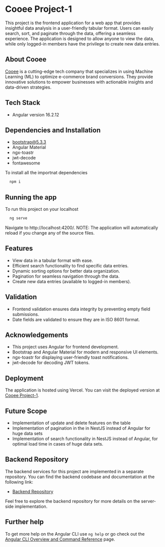 
# Cooee Project-1

This project is the frontend application for a web app that provides insightful data analysis in a user-friendly tabular format. Users can easily search, sort, and paginate through the data, offering a seamless experience. The application is designed to allow anyone to view the data, while only logged-in members have the privilege to create new data entries.


## About Cooee
[Cooee](https://www.letscooee.com/) is a cutting-edge tech company that specializes in using Machine Learning (ML) to optimize e-commerce brand conversions. They provide innovative solutions to empower businesses with actionable insights and data-driven strategies.

## Tech Stack
- Angular version 16.2.12


## Dependencies and Installation
- bootstrap@5.3.3
- Angular Material
- ngx-toastr
- jwt-decode
- fontawesome

To install all the importnat dependencies
```bash
  npm i
```

## Running the app



To run this project on your localhost
```bash
  ng serve
```

Navigate to http://localhost:4200/. 
NOTE: The application will automatically reload if you change any of the source files.
## Features

- View data in a tabular format with ease.
- Efficient search functionality to find specific data entries.
- Dynamic sorting options for better data organization.
- Pagination for seamless navigation through the data.
- Create new data entries (available to logged-in members).


## Validation
- Frontend validation ensures data integrity by preventing empty field submissions.
- Date fields are validated to ensure they are in ISO 8601 format.

## Acknowledgements
- This project uses Angular for frontend development.
- Bootstrap and Angular Material for modern and responsive UI elements.
- ngx-toastr for displaying user-friendly toast notifications.
- jwt-decode for decoding JWT tokens.

## Deployment
The application is hosted using Vercel. You can visit the deployed version at [Cooee Project-1](https://cooee-project1.vercel.app/).


## Future Scope
- Implementation of update and delete features on the table
- Implementation of pagination in the in NestJS instead of Angular for huge data sets
- Implementation of search functionality in NestJS instead of Angular, for optimal load time in cases of huge data sets.

## Backend Repository

The backend services for this project are implemented in a separate repository. You can find the backend codebase and documentation at the following link:

- [Backend Repository](https://github.com/DeepAakash/cooee-project1-api)

Feel free to explore the backend repository for more details on the server-side implementation.


## Further help

To get more help on the Angular CLI use `ng help` or go check out the [Angular CLI Overview and Command Reference](https://angular.io/cli) page.
    